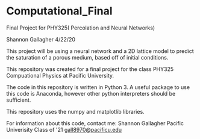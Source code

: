 # Computational_Final
Final Project for PHY325( Percolation and Neural Networks)

Shannon Gallagher
4/22/20

This project will be using a neural network and a 2D lattice model to predict the saturation of a porous medium, based off of
initial conditions.

This repository was created for a final project for the class PHY325 Compuational Physics at Pacific University. 

The code in this repository is written in Python 3. A useful package to use this code is Anaconda, however other python
interpreters should be sufficient. 

This repository uses the numpy and matplotlib libraries. 

For information about this code, contact me:
Shannon Gallagher
Pacific Univerisity Class of '21
gall8970@pacificu.edu
